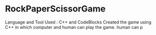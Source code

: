 # RockPaperScissorGame
Language and Tool Used : C++ and CodeBlocks
Created the game using C++ in which computer and human can play the game.                                                                                            human can p
